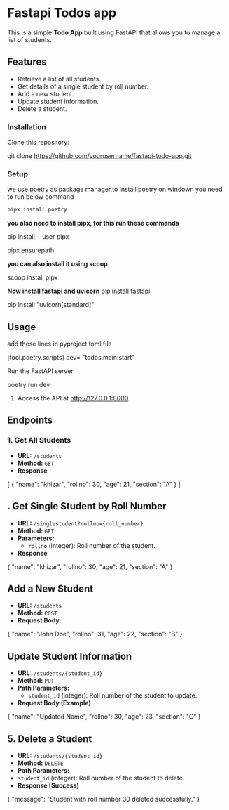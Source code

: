 # Fastapi Todos app

This is a simple **Todo App** built using FastAPI that allows you to manage a list of students.

## Features

* Retrieve a list of all students.
* Get details of a single student by roll number.
* Add a new student.
* Update student information.
* Delete a student.

### Installation

Clone this repository:

git clone https://github.com/yourusername/fastapi-todo-app.git


### Setup

we use poetry as package manager,to install poetry on windown you need to run below command


```bash
pipx install poetry
```

**you also need to install pipx, for this run these commands**

pip install --user pipx

pipx ensurepath

**you can also install it using scoop**

scoop install pipx

**Now install fastapi and uvicorn**
pip install fastapi

pip install "uvicorn[standard]"


## Usage

add these lines in pyproject.toml file

[tool.poetry.scripts]
dev= "todos.main:start"

Run the FastAPI server

poetry run dev


1. Access the API at http://127.0.0.1:8000.

## Endpoints

### 1. Get All Students

* **URL:** `/students`
* **Method:** `GET`
* **Response**

[
    {
        "name": "khizar",
        "rollno": 30,
        "age": 21,
        "section": "A"
    }
]


## . Get Single Student by Roll Number

* **URL:** `/singlestudent?rollno={roll_number}`
* **Method:** `GET`
* **Parameters:**
  * `rollno` (integer): Roll number of the student.
* **Response**

{
    "name": "khizar",
    "rollno": 30,
    "age": 21,
    "section": "A"
}


## Add a New Student

* **URL:** `/students`
* **Method:** `POST`
* **Request Body:**

{
    "name": "John Doe",
    "rollno": 31,
    "age": 22,
    "section": "B"
}



## Update Student Information

* **URL:** `/students/{student_id}`
* **Method:** `PUT`
* **Path Parameters:**
  * `student_id` (integer): Roll number of the student to update.
* **Request Body (Example)**

{
    "name": "Updated Name",
    "rollno": 30,
    "age": 23,
    "section": "C"
}



## 5. Delete a Student

* **URL:** `/students/{student_id}`
* **Method:** `DELETE`
* **Path Parameters:**
* `student_id` (integer): Roll number of the student to delete.
* **Response (Success)**

{
    "message": "Student with roll number 30 deleted successfully."
}
